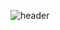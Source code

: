 ![header](https://capsule-render.vercel.app/api?type=venom&theme=tokyonight&height=300&section=header&text=DAKCO👩‍💻&fontSize=75)
